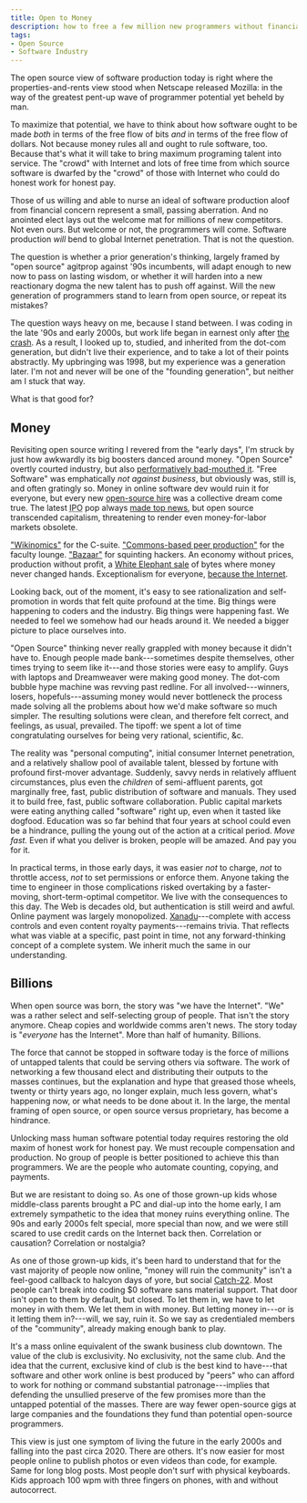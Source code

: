 ```yaml
---
title: Open to Money
description: how to free a few million new programmers without financializing the Hell out of everything
tags:
- Open Source
- Software Industry
---
```


The open source view of software production today is right where the properties-and-rents view stood when Netscape released Mozilla: in the way of the greatest pent-up wave of programmer potential yet beheld by man.

To maximize that potential, we have to think about how software ought to be made _both_ in terms of the free flow of bits _and_ in terms of the free flow of dollars.  Not because money rules all and ought to rule software, too.  Because that's what it will take to bring maximum programing talent into service.  The "crowd" with Internet and lots of free time from which source software is dwarfed by the "crowd" of those with Internet who could do honest work for honest pay.

Those of us willing and able to nurse an ideal of software production aloof from financial concern represent a small, passing aberration.  And no anointed elect lays out the welcome mat for millions of new competitors.  Not even ours.  But welcome or not, the programmers will come.  Software production _will_ bend to global Internet penetration.  That is not the question.

The question is whether a prior generation's thinking, largely framed by "open source" agitprop against '90s incumbents, will adapt enough to new now to pass on lasting wisdom, or whether it will harden into a new reactionary dogma the new talent has to push off against.  Will the new generation of programmers stand to learn from open source, or repeat its mistakes?

The question ways heavy on me, because I stand between.  I was coding in the late '90s and early 2000s, but work life began in earnest only after [the crash](https://en.wikipedia.org/wiki/2008_financial_crisis).  As a result, I looked up to, studied, and inherited from the dot-com generation, but didn't live their experience, and to take a lot of their points abstractly.  My upbringing was 1998, but my experience was a generation later.  I'm not and never will be one of the "founding generation", but neither am I stuck that way.

What is that good for?

## Money

Revisiting open source writing I revered from the "early days", I'm struck by just how awkwardly its big boosters danced around money.  "Open Source" overtly courted industry, but also [performatively bad-mouthed it](https://www.youtube.com/watch?v=69ZyX5sN2NA).  "Free Software" was emphatically _not against business_, but obviously was, still is, and often gratingly so.  Money in online software dev would ruin it for everyone, but every new [open-source hire](https://www.drdobbs.com/a-conversation-with-larry-wall/184410483) was a collective dream come true.  The latest <abbr title="initial public offering">IPO</abbr> pop always [made top news](https://www.thestreet.com/investing/va-linux-smashes-ipo-record-soaring-almost-700-836955), but open source transcended capitalism, threatening to render even money-for-labor markets obsolete.

["Wikinomics"](https://en.wikipedia.org/wiki/Wikinomics) for the C-suite.  ["Commons-based peer production"](https://en.wikipedia.org/wiki/The_Wealth_of_Networks) for the faculty lounge.  ["Bazaar"](https://en.wikipedia.org/wiki/The_Cathedral_and_the_Bazaar) for squinting hackers.  An economy without prices, production without profit, a [White Elephant sale](https://en.wikipedia.org/wiki/White_elephant) of bytes where money never changed hands.  Exceptionalism for everyone, [because the Internet](https://en.wikipedia.org/wiki/A_Declaration_of_the_Independence_of_Cyberspace).

Looking back, out of the moment, it's easy to see rationalization and self-promotion in words that felt quite profound at the time.   Big things were happening to coders and the industry.  Big things were happening fast.  We needed to feel we somehow had our heads around it.  We needed a bigger picture to place ourselves into.

"Open Source" thinking never really grappled with money because it didn't have to.  Enough people made bank---sometimes despite themselves, other times trying to seem like it---and those stories were easy to amplify.  Guys with laptops and Dreamweaver were making good money. The dot-com bubble hype machine was revving past redline.  For all involved---winners, losers, hopefuls---assuming money would never bottleneck the process made solving all the problems about how we'd make software so much simpler.  The resulting solutions were clean, and therefore felt correct, and feelings, as usual, prevailed.  The tipoff: we spent a lot of time congratulating ourselves for being very rational, scientific, &c.

The reality was "personal computing", initial consumer Internet penetration, and a relatively shallow pool of available talent, blessed by fortune with profound first-mover advantage.  Suddenly, savvy nerds in relatively affluent circumstances, plus even the _children_ of semi-affluent parents, got marginally free, fast, public distribution of software and manuals.  They used it to build free, fast, public software collaboration.  Public capital markets were eating anything called "software" right up, even when it tasted like dogfood.  Education was so far behind that four years at school could even be a hindrance, pulling the young out of the action at a critical period.  _Move fast._  Even if what you deliver is broken, people will be amazed.  And pay you for it.

In practical terms, in those early days, it was easier _not_ to charge, _not_ to throttle access, _not_ to set permissions or enforce them.  Anyone taking the time to engineer in those complications risked overtaking by a faster-moving, short-term-optimal competitor.  We live with the consequences to this day.  The Web is decades old, but authentication is still weird and awful.  Online payment was largely monopolized.  [Xanadu](https://en.wikipedia.org/wiki/Project_Xanadu)---complete with access controls and even content royalty payments---remains trivia.  That reflects what was viable at a specific, past point in time, not any forward-thinking concept of a complete system.  We inherit much the same in our understanding.

## Billions

When open source was born, the story was "we have the Internet".  "We" was a rather select and self-selecting group of people.  That isn't the story anymore.  Cheap copies and worldwide comms aren't news.  The story today is "_everyone_ has the Internet".  More than half of humanity.  Billions.

The force that cannot be stopped in software today is the force of millions of untapped talents that could be serving others via software.  The work of networking a few thousand elect and distributing their outputs to the masses continues, but the explanation and hype that greased those wheels, twenty or thirty years ago, no longer explain, much less govern, what's happening now, or what needs to be done about it.  In the large, the mental framing of open source, or open source versus proprietary, has become a hindrance.

Unlocking mass human software potential today requires restoring the old maxim of honest work for honest pay.  We must recouple compensation and production.  No group of people is better positioned to achieve this than programmers.  We are the people who automate counting, copying, and payments.

But we are resistant to doing so.  As one of those grown-up kids whose middle-class parents brought a PC and dial-up into the home early, I am extremely sympathetic to the idea that money ruins everything online.  The 90s and early 2000s felt special, more special than now, and we were still scared to use credit cards on the Internet back then.  Correlation or causation?  Correlation or nostalgia?

As one of those grown-up kids, it's been hard to understand that for the vast majority of people now online, "money will ruin the community" isn't a feel-good callback to halcyon days of yore, but social [Catch-22](https://en.wikipedia.org/wiki/Catch-22).  Most people can't break into coding $0 software sans material support.  That door isn't open to them by default, but closed.  To let them in, we have to let money in with them.  We let them in with money.  But letting money in---or is it letting them in?---will, we say, ruin it.  So we say as credentialed members of the "community", already making enough bank to play.

It's a mass online equivalent of the swank business club downtown.  The value of the club is exclusivity.  No exclusivity, not the same club.  And the idea that the current, exclusive kind of club is the best kind to have---that software and other work online is best produced by "peers" who can afford to work for nothing or command substantial patronage---implies that defending the unsullied preserve of the few promises more than the untapped potential of the masses.  There are way fewer open-source gigs at large companies and the foundations they fund than potential open-source programmers.

This view is just one symptom of living the future in the early 2000s and falling into the past circa 2020.  There are others.  It's now easier for most people online to publish photos or even videos than code, for example.  Same for long blog posts.  Most people don't surf with physical keyboards.  Kids approach 100 wpm with three fingers on phones, with and without autocorrect.

<!-- Broad acceptance of permissive licensing made scale differences irrelevant.  Big companies could give and take from sole hackers.  The same hasn't happened for paid transactions. -->

<!-- TODO: return to old "honest pay for honest work" versus financialization, which introduces money with or (usually) without anything useful being done -->

<!-- TODO: No slippery slope to the extreme, be it proprietary licensing of financialization -->
